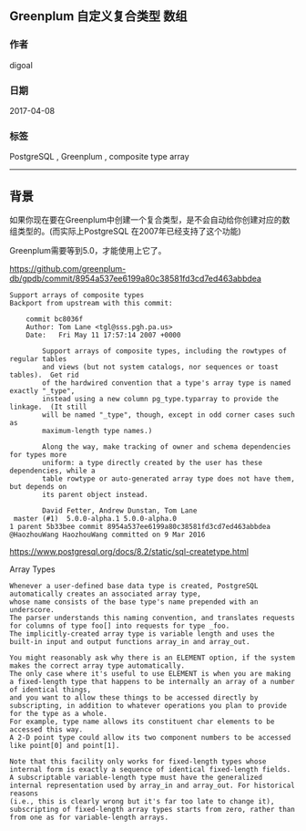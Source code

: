 ## Greenplum 自定义复合类型 数组  
                                      
### 作者                                         
digoal                                 
                                  
### 日期                                                                                                     
2017-04-08                                
                                     
### 标签                                  
PostgreSQL , Greenplum , composite type array   
                                                                                                        
----                                                                                                  
                                                                                                           
## 背景                          
如果你现在要在Greenplum中创建一个复合类型，是不会自动给你创建对应的数组类型的。(而实际上PostgreSQL 在2007年已经支持了这个功能)  
  
Greenplum需要等到5.0，才能使用上它了。  
  
https://github.com/greenplum-db/gpdb/commit/8954a537ee6199a80c38581fd3cd7ed463abbdea  
  
```  
Support arrays of composite types  
Backport from upstream with this commit:  
  
    commit bc8036f  
    Author: Tom Lane <tgl@sss.pgh.pa.us>  
    Date:   Fri May 11 17:57:14 2007 +0000  
  
        Support arrays of composite types, including the rowtypes of regular tables  
        and views (but not system catalogs, nor sequences or toast tables).  Get rid  
        of the hardwired convention that a type's array type is named exactly "_type",  
        instead using a new column pg_type.typarray to provide the linkage.  (It still  
        will be named "_type", though, except in odd corner cases such as  
        maximum-length type names.)  
  
        Along the way, make tracking of owner and schema dependencies for types more  
        uniform: a type directly created by the user has these dependencies, while a  
        table rowtype or auto-generated array type does not have them, but depends on  
        its parent object instead.  
  
        David Fetter, Andrew Dunstan, Tom Lane  
 master (#1)  5.0.0-alpha.1 5.0.0-alpha.0  
1 parent 5b33bee commit 8954a537ee6199a80c38581fd3cd7ed463abbdea @HaozhouWang HaozhouWang committed on 9 Mar 2016  
```  
  
https://www.postgresql.org/docs/8.2/static/sql-createtype.html  
  
Array Types  
  
```  
Whenever a user-defined base data type is created, PostgreSQL automatically creates an associated array type,   
whose name consists of the base type's name prepended with an underscore.   
The parser understands this naming convention, and translates requests for columns of type foo[] into requests for type _foo.   
The implicitly-created array type is variable length and uses the built-in input and output functions array_in and array_out.  
  
You might reasonably ask why there is an ELEMENT option, if the system makes the correct array type automatically.   
The only case where it's useful to use ELEMENT is when you are making a fixed-length type that happens to be internally an array of a number of identical things,  
and you want to allow these things to be accessed directly by subscripting, in addition to whatever operations you plan to provide for the type as a whole.   
For example, type name allows its constituent char elements to be accessed this way.   
A 2-D point type could allow its two component numbers to be accessed like point[0] and point[1].   
  
Note that this facility only works for fixed-length types whose internal form is exactly a sequence of identical fixed-length fields.   
A subscriptable variable-length type must have the generalized internal representation used by array_in and array_out. For historical reasons   
(i.e., this is clearly wrong but it's far too late to change it),   
subscripting of fixed-length array types starts from zero, rather than from one as for variable-length arrays.  
```  
